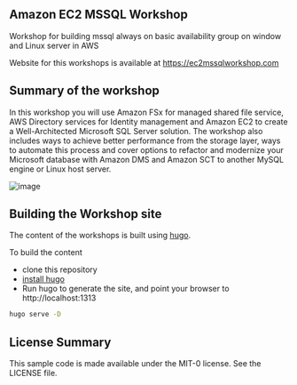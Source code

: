 ## Amazon EC2 MSSQL Workshop

Workshop for building mssql always on basic availability group on window and Linux server in AWS

Website for this workshops is available at https://ec2mssqlworkshop.com


## Summary of the workshop

In this workshop you will use Amazon FSx for managed shared file service, AWS Directory services for Identity management and Amazon EC2 to create a Well-Architected Microsoft SQL Server solution. 
The workshop also includes ways to achieve better performance from the storage layer, ways to automate this process and cover options to refactor and modernize your Microsoft database with Amazon DMS and Amazon SCT to another MySQL engine or Linux host server.

![image](https://github.com/aws-samples/amazon-ec2-mssql-workshop/blob/master/content/img/Architecture/mssql-draw-workshop-Page-1.png)


## Building the Workshop site

The content of the workshops is built using [hugo](https://gohugo.io/). 

To build the content
 * clone this repository
 * [install hugo](https://gohugo.io/getting-started/installing/)
 * Run hugo to generate the site, and point your browser to http://localhost:1313
 
```bash
hugo serve -D
```


## License Summary

This sample code is made available under the MIT-0 license. See the LICENSE file.
